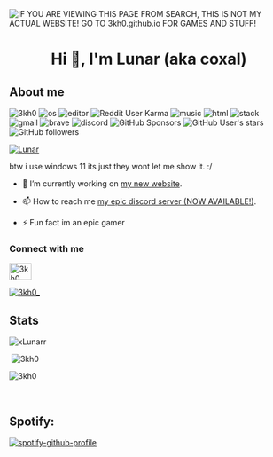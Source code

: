 <img alt="IF YOU ARE VIEWING THIS PAGE FROM SEARCH, THIS IS NOT MY ACTUAL WEBSITE! GO TO 3kh0.github.io FOR GAMES AND STUFF!" src="https://readme-typing-svg.herokuapp.com?vCenter=true&lines=Hello!+I+am+Lunar+(aka+coxal)!;HTML+Coder;Epic+Gamer;Talk+to+me+on+my+discord!">
<h1 align="center">Hi 👋, I'm Lunar (aka coxal)</h1>
<h2>About me</h2>
<p align="left"> 
  <img src="https://komarev.com/ghpvc/?username=xLunarr&label=Profile Visitors&color=001eff&style=flat" alt="3kh0" /> 
  <img src="https://img.shields.io/badge/OS-Windows-lightgrey/?logo=windows" alt="os">
  <img src="https://img.shields.io/badge/Editor-VS%20Code-blue/?logo=visualstudiocode&logoColor=blue&color=blue" alt="editor">
  <img src="https://img.shields.io/reddit/user-karma/combined/ItzDiamondZ_?logo=reddit" alt="Reddit User Karma">
  <img src="https://img.shields.io/badge/Listens%20to-Spotify-blue/?logo=spotify&logoColor=warning&color=1DB954" alt="music">
  <img src="https://img.shields.io/badge/Knows-HTML-blue/?logo=html5&logoColor=warning&color=orange" alt="html">
  <img src="https://img.shields.io/badge/Uses-stackoverflow-blue/?logo=stackoverflow&logoColor=warning&color=ef8236" alt="stack">
  <img alt="gmail" src="https://img.shields.io/badge/Uses-Gmail-blue/?logo=gmail&logoColor=warning&color=red">
  <img alt="brave" src="https://img.shields.io/badge/Uses-Brave-blue/?logo=Brave&logoColor=ff1b2d&color=ff1b2d">
  <img src="https://img.shields.io/badge/Uses-Discord-blue/?logo=discord&logoColor=warning&color=7289DA" alt="discord">
  <img alt="GitHub Sponsors" src="https://img.shields.io/github/sponsors/xLunarr?label=Sponsors&logo=githubsponsors&style=flat">
  <img alt="GitHub User's stars" src="https://img.shields.io/github/stars/xLunarr?color=yellow&label=User%20Stars&logo=github&logoColor=yellow">
  <img alt="GitHub followers" src="https://img.shields.io/github/followers/xLunarr?color=g&label=User%20Followers&logo=github">
       </p>
<p align="left"> <a href="https://github.com/ryo-ma/github-profile-trophy"><img src="https://github-profile-trophy.vercel.app/?username=xLunarr&theme=discord" alt="Lunar" /></a> </p>
btw i use windows 11 its just they wont let me show it. :/


- 🔭 I’m currently working on [my new website](https://github.com/xLunarr/automatic-octo-tribble).

- 📫 How to reach me [my epic discord server (NOW AVAILABLE!)](https://discord.gg/94wKaTzP4h).

- ⚡ Fun fact im an epic gamer

<h3 align="left">Connect with me</h3>
<p align="left">
<a href="https://twitter.com/notlunar_yt" target="blank"><img align="center" src="https://raw.githubusercontent.com/rahuldkjain/github-profile-readme-generator/master/src/images/icons/Social/twitter.svg" alt="3kh0_" height="30" width="40" /></a>
</p>
<p align="left"> <a href="https://twitter.com/notlunar_yt" target="blank"><img src="https://img.shields.io/twitter/follow/notlunar_yt?logo=twitter&style=for-the-badge" alt="3kh0_" /></a> <br>


<h2 align="left">Stats</h2>

<p><img  src="https://github-readme-stats.vercel.app/api/top-langs?username=xlunarr&show_icons=true&theme=dark&locale=en&langs_count=10&layout=compact" alt="xLunarr" /></p>
<p>&nbsp;<img src="https://github-readme-stats.vercel.app/api?username=xLunarr&show_icons=true&theme=dark&locale=en" alt="3kh0" /></p>
<p><img src="https://github-readme-streak-stats.herokuapp.com/?user=xLunarr&theme=dark" alt="3kh0" /></p><br>
  </html>

## Spotify:



[![spotify-github-profile](https://spotify-github-profile.vercel.app/api/view?uid=2zg658l3u05kp7lhq7bb8zzlb&cover_image=true&theme=default&bar_color_cover=false)](https://spotify-github-profile.vercel.app/api/view?uid=2zg658l3u05kp7lhq7bb8zzlb&redirect=true)
